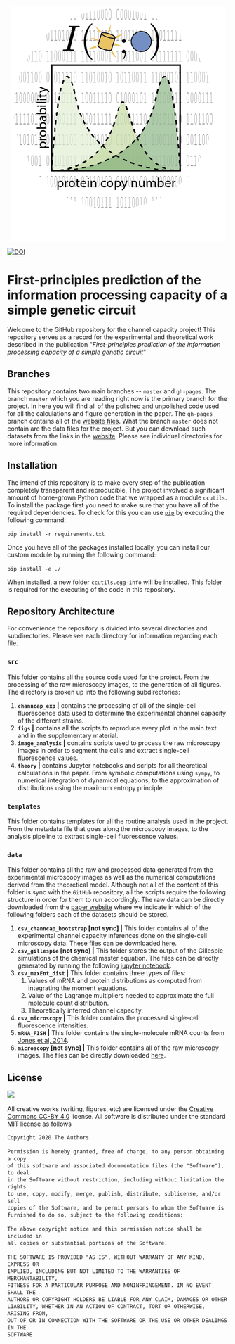 <p align="center">
  <img src="logo.png">
</p>

[![DOI](https://zenodo.org/badge/74631387.svg)](https://zenodo.org/badge/latestdoi/74631387)

# First-principles prediction of the information processing capacity of a simple genetic circuit 
Welcome to the GitHub repository for the channel capacity project! This
repository serves as a record for the experimental and theoretical work
described in the publication "*First-principles prediction of the information
processing capacity of a simple genetic circuit*" 

## Branches

This repository contains two main branches -- `master` and `gh-pages`. The
branch `master` which you are reading right now is the primary branch for the
project. In here you will find all of the polished and unpolished code used for
all the calculations and figure generation in the paper. The `gh-pages` branch
contains all of the [website files](https://www.rpgroup.caltech.edu/chann_cap/index.html).
What the branch `master` does not contain are the data files for the project.
But you can download such datasets from the links in the [website](https://www.rpgroup.caltech.edu/chann_cap/code).
Please see individual directories for more information.

## Installation
The intend of this repository is to make every step of the publication
completely transparent and reproducible. The project involved a significant
amount of home-grown Python code that we wrapped as a module `ccutils`. To
install the package first you need to make sure that you have all of the
required dependencies. To check for this you can use 
[`pip`](pypi.org/project/pip) by executing the following command:

``` pip install -r requirements.txt ```

Once you have all of the packages installed locally, you can install our custom
module by running the following command:

``` pip install -e ./ ```

When installed, a new folder `ccutils.egg-info` will be installed. This folder
is required for the executing of the code in this repository.

## Repository Architecture
For convenience the repository is divided into several directories and
subdirectories. Please see each directory for information regarding each file.

### **`src`**
This folder contains all the source code used for the project. From the
processing of the raw microscopy images, to the generation of all figures. The
directory is broken up into the following subdirectories:
1. **`channcap_exp` \|** contains the processing of all of the single-cell
   fluorescence data used to determine the experimental channel capacity of the
   different strains.
2. **`figs` \|** contains all the scripts to reproduce every plot in the main
   text and in the supplementary material.
3. **`image_analysis` \|** contains scripts used to process the raw microscopy
   images in order to segment the cells and extract single-cell fluorescence
   values.
4. **`theory` \|** contains Jupyter notebooks and scripts for all theoretical
   calculations in the paper. From symbolic computations using `sympy`, to
   numerical integration of dynamical equations, to the approximation of
   distributions using the maximum entropy principle.

### **`templates`**
This folder contains templates for all the routine analysis used in the
project. From the metadata file that goes along the microscopy images, to the
analysis pipeline to extract single-cell fluorescence values.

### **`data`**
This folder contains all the raw and processed data generated from the
experimental microscopy images as well as the numerical computations derived
from the theoretical model. Although not all of the content of this folder is
sync with the `GitHub` repository, all the scripts require the following
structure in order for them to run accordingly. The raw data can be directly
downloaded from the 
[paper website](https://www.rpgroup.caltech.edu/chann_cap/code) where we
indicate in which of the following folders each of the datasets should be
stored.
1. **`csv_channcap_bootstrap` [not sync] \|** This folder contains all of the
   experimental channel capacity inferences done on the single-cell microscopy
   data. These files can be downloaded 
   [here](https://data.caltech.edu/records/1185).
2. **`csv_gillespie` [not sync] \|** This folder stores the output of the
   Gillespie simulations of the chemical master equation. The files can be
   directly generated by running the following [jupyter notebook](https://www.rpgroup.caltech.edu//chann_cap/software/gillespie_simulation.ipynb).
3. **`csv_maxEnt_dist` \|** This folder contains three types of
   files:
   1. Values of mRNA and protein distributions as computed from integrating the
      moment equations.
   2. Value of the Lagrange multipliers needed to approximate the full molecule
      count distribution.
   3. Theoretically inferred channel capacity.
4. **`csv_microscopy` \|** This folder contains the processed single-cell
   fluorescence intensities.
5. **`mRNA_FISH` \|** This folder contains the single-molecule mRNA counts from
   [Jones et al, 2014](https://science.sciencemag.org/content/346/6216/1533).
6. **`microscopy` [not sync] \|** This folder contains all of the raw
   microscopy images. The files can be directly downloaded 
   [here](https://data.caltech.edu/records/1184).

## License
![](https://licensebuttons.net/l/by/3.0/88x31.png)

All creative works (writing, figures, etc) are licensed under the [Creative
Commons CC-BY 4.0](https://creativecommons.org/licenses/by/4.0/) license. All software is distributed under the standard MIT license as follows

```
Copyright 2020 The Authors 

Permission is hereby granted, free of charge, to any person obtaining a copy
of this software and associated documentation files (the "Software"), to deal
in the Software without restriction, including without limitation the rights
to use, copy, modify, merge, publish, distribute, sublicense, and/or sell
copies of the Software, and to permit persons to whom the Software is
furnished to do so, subject to the following conditions:

The above copyright notice and this permission notice shall be included in
all copies or substantial portions of the Software.

THE SOFTWARE IS PROVIDED "AS IS", WITHOUT WARRANTY OF ANY KIND, EXPRESS OR
IMPLIED, INCLUDING BUT NOT LIMITED TO THE WARRANTIES OF MERCHANTABILITY,
FITNESS FOR A PARTICULAR PURPOSE AND NONINFRINGEMENT. IN NO EVENT SHALL THE
AUTHORS OR COPYRIGHT HOLDERS BE LIABLE FOR ANY CLAIM, DAMAGES OR OTHER
LIABILITY, WHETHER IN AN ACTION OF CONTRACT, TORT OR OTHERWISE, ARISING FROM,
OUT OF OR IN CONNECTION WITH THE SOFTWARE OR THE USE OR OTHER DEALINGS IN THE
SOFTWARE.
```
